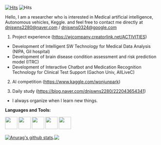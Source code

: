 [![Hits](https://hits.seeyoufarm.com/api/count/incr/badge.svg?url=https://github.com/WonJunPark)](https://hits.seeyoufarm.com) ![Hits](https://img.shields.io/github/followers/WonJunPark?label=Follow)

Hello, I am a researcher who is interested in Medical artificial intelligence, Autonomous vehicles, Keggle.
and feel free to contact me directly at dnjswns2280@naver.com / dnjswns0324@google.com

1. Project experience (https://wjcompany.creatorlink.net/ACTIVITIES)
- Development of Intelligent SW Technology for Medical Data Analysis (NIPA, Gil hospital)
- Development of brain disease condition assessment and risk prediction model (ITRC)
- Development of Interactive Chatbot and Medication Recognition Technology for Clinical Test Support (Gachon Univ, AllLiveC)

2. AI competition (https://www.kaggle.com/wonjunpark)

3. Daily study (https://blog.naver.com/dnjswns2280/222043654341)
- I always organize when I learn new things.

**Languages and Tools:**  

<code><img height="40" src="https://upload.wikimedia.org/wikipedia/commons/thumb/c/c3/Python-logo-notext.svg/110px-Python-logo-notext.svg.png"></code>
<code><img height="40" src="http://wiki.hash.kr/images/thumb/3/37/%ED%85%90%EC%84%9C%ED%94%8C%EB%A1%9C_%EB%A1%9C%EA%B3%A0.png/200px-%ED%85%90%EC%84%9C%ED%94%8C%EB%A1%9C_%EB%A1%9C%EA%B3%A0.png"></code>
<code><img height="40" src="https://upload.wikimedia.org/wikipedia/commons/thumb/c/c6/PyTorch_logo_black.svg/220px-PyTorch_logo_black.svg.png"></code>
<code><img height="40" src="https://upload.wikimedia.org/wikipedia/commons/thumb/a/ae/Keras_logo.svg/220px-Keras_logo.svg.png"></code>
<code><img height="40" src="https://upload.wikimedia.org/wikipedia/commons/thumb/1/18/ISO_C%2B%2B_Logo.svg/220px-ISO_C%2B%2B_Logo.svg.png"></code>    

<a href="https://github.com/WonJunPark/github-readme-stats">
  <img align="center" src="https://github-readme-stats.anuraghazra1.vercel.app/api?username=WonJunPark&show_icons=true&include_all_commits=true&theme=material-palenight" alt="Anurag's github stats" />
</a>
<a href="https://github.com/WonjunPark/github-readme-stats">
  <!-- Change the `github-readme-stats.anuraghazra1.vercel.app` to `github-readme-stats.vercel.app`  -->
  <img align="center" src="https://github-readme-stats.anuraghazra1.vercel.app/api/top-langs/?username=WonJunPark&layout=compact&theme=material-palenight" />
</a>

